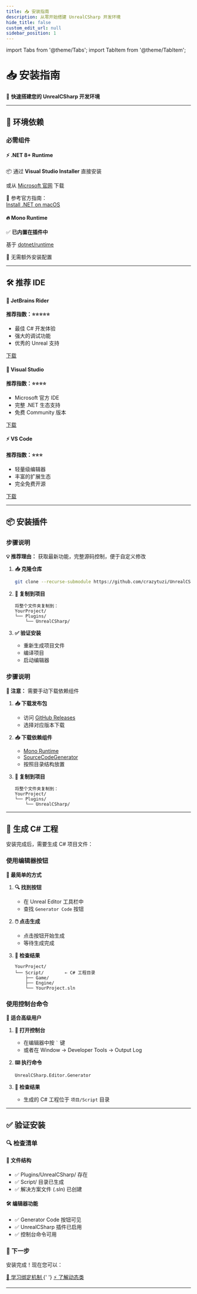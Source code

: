 ```yaml
---
title: 📥 安装指南
description: 从零开始搭建 UnrealCSharp 开发环境
hide_title: false
custom_edit_url: null
sidebar_position: 1
---
```


import Tabs from '@theme/Tabs';
import TabItem from '@theme/TabItem';

# 📥 安装指南

<div style={{textAlign: 'center', marginBottom: '2rem'}}>
  <p style={{fontSize: '1.1rem', color: 'var(--ifm-color-emphasis-600)'}}>
    🎯 <strong>快速搭建您的 UnrealCSharp 开发环境</strong>
  </p>
</div>

---

## 🔧 环境依赖

### 必需组件

<div className="row">
  <div className="col col--6">
    <div className="card margin--sm">
      <div className="card__header">
        <h4>⚡ .NET 8+ Runtime</h4>
      </div>
      <div className="card__body">
        <Tabs>
          <TabItem value="windows" label="Windows">
            <p>📦 通过 <strong>Visual Studio Installer</strong> 直接安装</p>
            <p>或从 <a href="https://dotnet.microsoft.com/download">Microsoft 官网</a> 下载</p>
          </TabItem>
          <TabItem value="macos" label="macOS">
            <p>📖 参考官方指南：<br/><a href="https://learn.microsoft.com/en-us/dotnet/core/install/macos">Install .NET on macOS</a></p>
          </TabItem>
        </Tabs>
      </div>
    </div>
  </div>
  <div className="col col--6">
    <div className="card margin--sm">
      <div className="card__header">
        <h4>🔥 Mono Runtime</h4>
      </div>
      <div className="card__body">
        <p>✅ <strong>已内置在插件中</strong></p>
        <p>基于 <a href="https://github.com/dotnet/runtime">dotnet/runtime</a></p>
        <p>🎉 无需额外安装配置</p>
      </div>
    </div>
  </div>
</div>

---

## 🛠️ 推荐 IDE

<div className="row">
  <div className="col col--4">
    <div className="card margin--sm">
      <div className="card__header">
        <h4>🚀 JetBrains Rider</h4>
      </div>
      <div className="card__body">
        <p><strong>推荐指数：⭐⭐⭐⭐⭐</strong></p>
        <ul>
          <li>最佳 C# 开发体验</li>
          <li>强大的调试功能</li>
          <li>优秀的 Unreal 支持</li>
        </ul>
        <a href="https://www.jetbrains.com/rider/" className="button button--primary button--sm">下载</a>
      </div>
    </div>
  </div>
  <div className="col col--4">
    <div className="card margin--sm">
      <div className="card__header">
        <h4>💼 Visual Studio</h4>
      </div>
      <div className="card__body">
        <p><strong>推荐指数：⭐⭐⭐⭐</strong></p>
        <ul>
          <li>Microsoft 官方 IDE</li>
          <li>完整 .NET 生态支持</li>
          <li>免费 Community 版本</li>
        </ul>
        <a href="https://visualstudio.microsoft.com/" className="button button--primary button--sm">下载</a>
      </div>
    </div>
  </div>
  <div className="col col--4">
    <div className="card margin--sm">
      <div className="card__header">
        <h4>⚡ VS Code</h4>
      </div>
      <div className="card__body">
        <p><strong>推荐指数：⭐⭐⭐</strong></p>
        <ul>
          <li>轻量级编辑器</li>
          <li>丰富的扩展生态</li>
          <li>完全免费开源</li>
        </ul>
        <a href="https://code.visualstudio.com/" className="button button--primary button--sm">下载</a>
      </div>
    </div>
  </div>
</div>

---

## 📦 安装插件

<Tabs>

<TabItem value="source" label="🔧 源码安装（推荐）" default>

### 步骤说明

<div className="alert alert--success">
  <strong>💡 推荐理由：</strong> 获取最新功能，完整源码控制，便于自定义修改
</div>

1. **📥 克隆仓库**
   ```bash
   git clone --recurse-submodule https://github.com/crazytuzi/UnrealCSharp
   ```

2. **📁 复制到项目**
   ```
   将整个文件夹复制到：
   YourProject/
   └── Plugins/
       └── UnrealCSharp/
   ```

3. **✅ 验证安装**
   - 重新生成项目文件
   - 编译项目
   - 启动编辑器

</TabItem>

<TabItem value="releases" label="📦 发布包安装">

### 步骤说明

<div className="alert alert--info">
  <strong>📝 注意：</strong> 需要手动下载依赖组件
</div>

1. **📥 下载发布包**
   - 访问 [GitHub Releases](https://github.com/crazytuzi/UnrealCSharp/releases)
   - 选择对应版本下载

2. **📥 下载依赖组件**
   - [Mono Runtime](https://github.com/crazytuzi/Mono)
   - [SourceCodeGenerator](https://github.com/crazytuzi/SourceCodeGenerator)
   - 按照目录结构放置

3. **📁 复制到项目**
   ```
   将整个文件夹复制到：
   YourProject/
   └── Plugins/
       └── UnrealCSharp/
   ```

</TabItem>

</Tabs>

---

## 🎯 生成 C# 工程

安装完成后，需要生成 C# 项目文件：

<Tabs>

<TabItem value="button" label="🖱️ 图形界面（推荐）" default>

### 使用编辑器按钮

<div className="alert alert--success">
  <strong>🎯 最简单的方式</strong>
</div>

1. **🔍 找到按钮**
   - 在 Unreal Editor 工具栏中
   - 查找 `Generator Code` 按钮

2. **🖱️ 点击生成**
   - 点击按钮开始生成
   - 等待生成完成

3. **📁 检查结果**
   ```
   YourProject/
   └── Script/        ← C# 工程目录
       ├── Game/
       ├── Engine/
       └── YourProject.sln
   ```

</TabItem>

<TabItem value="command" label="⌨️ 命令行">

### 使用控制台命令

<div className="alert alert--info">
  <strong>🔧 适合高级用户</strong>
</div>

1. **📝 打开控制台**
   - 在编辑器中按 `` ` `` 键
   - 或者在 Window → Developer Tools → Output Log

2. **⌨️ 执行命令**
   ```
   UnrealCSharp.Editor.Generator
   ```

3. **📁 检查结果**
   - 生成的 C# 工程位于 `项目/Script` 目录

</TabItem>

</Tabs>

---

## ✅ 验证安装

### 🔍 检查清单

<div className="row">
  <div className="col col--6">
    <div className="card margin--sm">
      <div className="card__header">
        <h4>📁 文件结构</h4>
      </div>
      <div className="card__body">
        <ul>
          <li>✅ Plugins/UnrealCSharp/ 存在</li>
          <li>✅ Script/ 目录已生成</li>
          <li>✅ 解决方案文件 (.sln) 已创建</li>
        </ul>
      </div>
    </div>
  </div>
  <div className="col col--6">
    <div className="card margin--sm">
      <div className="card__header">
        <h4>🛠️ 编辑器功能</h4>
      </div>
      <div className="card__body">
        <ul>
          <li>✅ Generator Code 按钮可见</li>
          <li>✅ UnrealCSharp 插件已启用</li>
          <li>✅ 控制台命令可用</li>
        </ul>
      </div>
    </div>
  </div>
</div>

### 🎉 下一步

安装完成！现在您可以：

<div style={{textAlign: 'center', margin: '2rem 0'}}>
  <a href="/docs/document/getting-started/binding" className="button button--primary button--lg">
    📖 学习绑定机制
  </a>
  {' '}
  <a href="/docs/document/getting-started/dynamic" className="button button--secondary button--lg">
    ⚡ 了解动态类
  </a>
</div>

---
